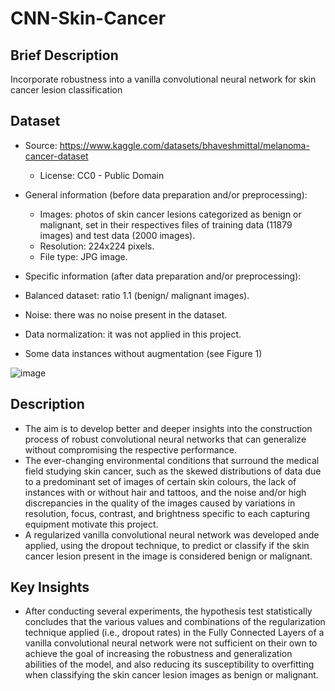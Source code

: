 # CNN-Skin-Cancer

## Brief Description
Incorporate robustness into a vanilla convolutional neural network for skin cancer lesion classification

## Dataset
* Source: https://www.kaggle.com/datasets/bhaveshmittal/melanoma-cancer-dataset
  * License: CC0 - Public Domain
    
* General  information  (before  data  preparation  and/or preprocessing): 
  * Images: photos of skin cancer lesions categorized as benign or  malignant, set in  their respectives  files of training  data  (11879 images)  and  test  data  (2000 images). 
  * Resolution: 224x224 pixels.
  * File type: JPG image.
    
* Specific information (after data preparation and/or preprocessing):
 * Balanced dataset: ratio 1.1 (benign/ malignant images).
 * Noise: there was no noise present in the dataset.
 * Data normalization: it was not applied in this project.

* Some data instances without augmentation (see Figure 1)
   
![image](https://github.com/user-attachments/assets/42826b70-9353-41ed-a7b2-e4a19e01ff5a)

## Description
* The aim is to develop better and deeper insights into the construction process of robust convolutional neural networks  that  can generalize without compromising the respective performance.
 * The ever-changing environmental conditions that surround the medical  field  studying  skin  cancer,  such  as  the  skewed distributions of data due to a predominant set of images of certain skin colours, the lack of instances with or without hair and  tattoos,  and  the  noise  and/or  high  discrepancies  in  the quality of the images caused by variations in resolution, focus, contrast, and brightness specific to each capturing equipment motivate this project. 
* A regularized vanilla convolutional neural network was developed ande applied, using the dropout technique, to predict or classify if the skin cancer lesion present in the image is considered benign or malignant.

## Key Insights
* After conducting several experiments, the hypothesis test statistically concludes that the various values and combinations of the regularization technique applied (i.e., dropout rates) in the Fully Connected Layers of a vanilla convolutional neural network were not sufficient on their own to achieve the goal of increasing the robustness and  generalization  abilities  of  the  model,  and  also  reducing  its susceptibility to overfitting when classifying the skin cancer lesion images as benign or malignant. 

